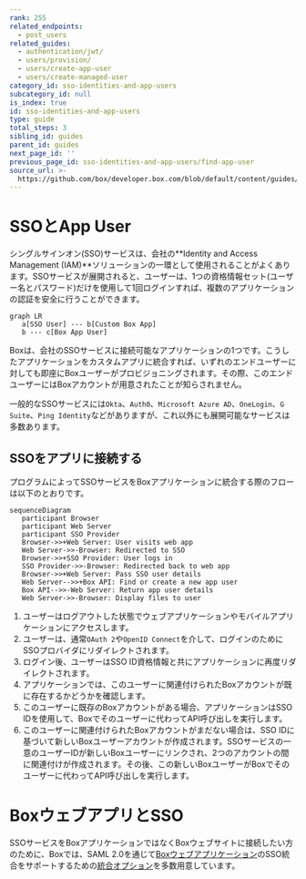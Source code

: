 ```yaml
---
rank: 255
related_endpoints:
  - post_users
related_guides:
  - authentication/jwt/
  - users/provision/
  - users/create-app-user
  - users/create-managed-user
category_id: sso-identities-and-app-users
subcategory_id: null
is_index: true
id: sso-identities-and-app-users
type: guide
total_steps: 3
sibling_id: guides
parent_id: guides
next_page_id: ''
previous_page_id: sso-identities-and-app-users/find-app-user
source_url: >-
  https://github.com/box/developer.box.com/blob/default/content/guides/sso-identities-and-app-users/index.md
---
```

# SSOとApp User

シングルサインオン(SSO)サービスは、会社の**Identity and Access Management (IAM)**ソリューションの一環として使用されることがよくあります。SSOサービスが展開されると、ユーザーは、1つの資格情報セット(ユーザー名とパスワード)だけを使用して1回ログインすれば、複数のアプリケーションの認証を安全に行うことができます。

```mermaid;width=600px
graph LR
   a[SSO User] --- b[Custom Box App]
   b --- c[Box App User]
```

Boxは、会社のSSOサービスに接続可能なアプリケーションの1つです。こうしたアプリケーションをカスタムアプリに統合すれば、いずれのエンドユーザーに対しても即座にBoxユーザーがプロビジョニングされます。その際、このエンドユーザーにはBoxアカウントが用意されたことが知らされません。

<Message notice>

一般的なSSOサービスには`Okta`、`Auth0`、`Microsoft Azure AD`、`OneLogin`、`G Suite`、`Ping Identity`などがありますが、これ以外にも展開可能なサービスは多数あります。

</Message>

## SSOをアプリに接続する

プログラムによってSSOサービスをBoxアプリケーションに統合する際のフローは以下のとおりです。

```mermaid
sequenceDiagram
   participant Browser
   participant Web Server
   participant SSO Provider
   Browser->>+Web Server: User visits web app
   Web Server->>-Browser: Redirected to SSO
   Browser->>+SSO Provider: User logs in
   SSO Provider->>-Browser: Redirected back to web app
   Browser->>+Web Server: Pass SSO user details
   Web Server-->>+Box API: Find or create a new app user
   Box API-->>-Web Server: Return app user details
   Web Server->>-Browser: Display files to user
```

1. ユーザーはログアウトした状態でウェブアプリケーションやモバイルアプリケーションにアクセスします。
2. ユーザーは、通常`OAuth 2`や`OpenID Connect`を介して、ログインのためにSSOプロバイダにリダイレクトされます。
3. ログイン後、ユーザーはSSO ID資格情報と共にアプリケーションに再度リダイレクトされます。
4. アプリケーションでは、このユーザーに関連付けられたBoxアカウントが既に存在するかどうかを確認します。
5. このユーザーに既存のBoxアカウントがある場合、アプリケーションはSSO IDを使用して、Boxでそのユーザーに代わってAPI呼び出しを実行します。
6. このユーザーに関連付けられたBoxアカウントがまだない場合は、SSO IDに基づいて新しいBoxユーザーアカウントが作成されます。SSOサービスの一意のユーザーIDが新しいBoxユーザーにリンクされ、2つのアカウントの間に関連付けが作成されます。その後、この新しいBoxユーザーがBoxでそのユーザーに代わってAPI呼び出しを実行します。

<Message notice>

# BoxウェブアプリとSSO

SSOサービスをBoxアプリケーションではなくBoxウェブサイトに接続したい方のために、Boxでは、SAML 2.0を通じて[Boxウェブアプリケーション](https://www.box.com)のSSO統合をサポートするための[統合オプション][sso-support]を多数用意しています。

</Message>

[sso-support]: https://support.box.com/hc/en-us/articles/360043696514-Setting-Up-Single-Sign-On-SSO-for-your-Enterprise
